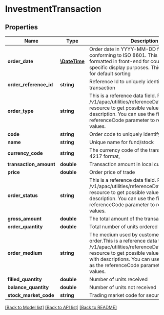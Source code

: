 # InvestmentTransaction

## Properties
Name | Type | Description | Notes
------------ | ------------- | ------------- | -------------
**order_date** | [**\DateTime**](\DateTime.md) | Order date in YYYY-MM-DD format value conforming to ISO 8601. This needs to be formatted in front-end for country/locale specific display purposes. This is the field used for default sorting | [optional] 
**order_reference_id** | **string** | Reference Id to uniquely identify the investment transaction | [optional] 
**order_type** | **string** | This is a reference data field. Please use /v1/apac/utilities/referenceData/{orderType} resource to get possible value of this field with description. You can use the field name as the referenceCode parameter to retrieve the values. | [optional] 
**code** | **string** | Order code to uniquely identify the transaction, | [optional] 
**name** | **string** | Unique name  for fund/stock | [optional] 
**currency_code** | **string** | The currency code of the transaction in ISO 4217 format, | [optional] 
**transaction_amount** | **double** | Transaction amount in local currency. | [optional] 
**price** | **double** | Order price of  trade | [optional] 
**order_status** | **string** | This is a reference data field. Please use /v1/apac/utilities/referenceData/{orderStatus} resource to get possible value of This field with description. You can use the field name as the referenceCode parameter to retrieve the values. | [optional] 
**gross_amount** | **double** | The total amount of the transaction | [optional] 
**order_quantity** | **double** | Total number of units ordered | [optional] 
**order_medium** | **string** | The medium used by customer to place order.This is a reference data field. Please use /v1/apac/utilities/referenceData/{orderMedium} resource to get possible values of This field with descriptions. You can use the field name as the referenceCode parameter to retrieve the values. | [optional] 
**filled_quantity** | **double** | Number of units received | [optional] 
**balance_quantity** | **double** | Number of units not received | [optional] 
**stock_market_code** | **string** | Trading market code for securities | [optional] 

[[Back to Model list]](../../README.md#documentation-for-models) [[Back to API list]](../../README.md#documentation-for-api-endpoints) [[Back to README]](../../README.md)

